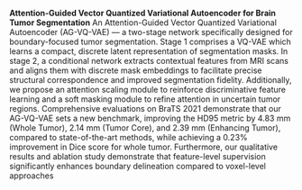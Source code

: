 **Attention-Guided Vector Quantized Variational Autoencoder for Brain Tumor Segmentation**
An Attention-Guided Vector Quantized Variational Autoencoder (AG-VQ-VAE) — a two-stage network specifically designed for boundary-focused tumor segmentation. Stage 1 comprises a VQ-VAE which learns a compact, discrete latent representation of segmentation masks. In stage 2, a conditional network extracts contextual features from MRI scans and aligns them with discrete mask embeddings to facilitate precise structural correspondence and improved segmentation fidelity. Additionally, we propose an attention scaling module to reinforce discriminative feature learning and a soft masking module to refine attention in uncertain tumor regions. Comprehensive evaluations on BraTS 2021 demonstrate that our AG-VQ-VAE sets a new benchmark, improving the HD95 metric by 4.83 mm (Whole Tumor), 2.14 mm (Tumor Core), and 2.39 mm (Enhancing Tumor), compared to state-of-the-art methods, while achieving a 0.23% improvement in Dice score for whole tumor. Furthermore, our qualitative results and ablation study demonstrate that feature-level supervision significantly enhances boundary delineation compared to voxel-level approaches
